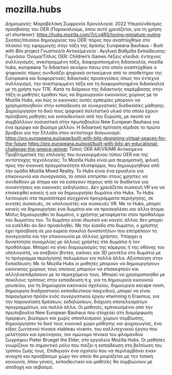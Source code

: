 # mozilla.hubs
Δημιουργός: Μαραβελάκη Σωφρονία
Χρονολογία: 2022
Υπερσύνδεσμος πρόσβασης του OER (Παρακαλούμε, όπου αυτό χρειάζεται, για τη χρήση url shortener):
https://hubs.mozilla.com/7cLn4RS/loving-miniature-outing 
Σκοπός/πλαίσιο δημιουργίας του OER: πόρος που αναπτύχθηκε στο πλαίσιο της εφαρμογής στην τάξη της δράσης Europeana Bauhaus – Built with Bits project 
Γνωστικό/ά Αντικείμενο/α : Αγγλικά
Βαθμίδα Εκπαίδευσης: Γυμνάσιο
Όνομα/Τίτλος OER: Children’s Games
Λέξεις κλειδιά: έντεχνος συλλογισμός, ανεστραμμένη τάξη, διαφοροποιημένη διδασκαλία, mozilla hubs, europeana
Το διδακτικό σενάριο πάνω στο οποίο αναπτύχθηκε ο ψηφιακός  πόρος συνδυάζει ψηφιακά αντικείμενα από το αποθετήριο της Europeana και διαφορετικές διδακτικές προσεγγίσεις όπως τον έντεχνο συλλογισμό, την ανεστραμμένη τάξη και τη διαφοροποιημένη διδασκαλία με τη χρήση των ΤΠΕ. Κατά τη διάρκεια της διδακτικής παρέμβασης στην τάξη οι μαθητές έμαθαν πώς να δημιουργούν εικονικούς χώρους με το Mozilla Hubs, και πώς οι εικονικές αυτές εμπειρίες μπορούν να χρησιμοποιηθούν στην εκπαίδευση σε συνεργατικές διαδικασίες μάθησης. Δημιούργησαν το δικό τους ψηφιακό πολιτιστικό υλικό στο οποίο έχουν πρόσβαση μαθητές και εκπαιδευτικοί από την Ευρώπη, με σκοπό να συμβάλλουν ουσιαστικά στην πρωτοβουλία New European Bauhaus για ένα όμορφο και βιώσιμο μέλλον. 
Η διδακτική πρόταση κέρδισε το πρώτο βραβείο για την Ελλάδα στον αντίστοιχο διαγωνισμό: 
https://pro.europeana.eu/page/built-with-bits-designing-virtual-spaces-for-the-future 
https://pro.europeana.eu/post/built-with-bits-an-educational-challenge-the-greece-winner 
Τύπος OER AR/VR/MR Αντικείμενα 
Προβληματική της επιλογής του συγκεκριμένου τύπου OER και της αντίστοιχης τεχνολογίας: 
 Το Mozilla Hubs είναι μια πειραματική, φιλική προς την εικονική πραγματικότητα πλατφόρμα, που δημιουργήθηκε από την ομάδα Mozilla Mixed Reality. Το Hubs είναι ένα εργαλείο για επικοινωνία και συνεργασία, το οποίο επιτρέπει στους χρήστες να συνδεθούν με άτομα και να εισάγουν πόρους από το διαδίκτυο για συναντήσεις και εικονικές εκδηλώσεις. Δεν χρειάζεται συσκευή VR για να επισκεφθεί κανείς ή για να δημιουργήσει δωμάτια στο Hubs. Το Hubs λειτουργεί στα περισσότερα σύγχρονα προγράμματα περιήγησης, σε κινητές συσκευές, σε υπολογιστές και συσκευές VR. Με το Hubs, μπορεί κανείς να δημιουργήσει ένα δωμάτιο και να προσκαλέσει και άλλα άτομα. Μόλις δημιουργηθεί το δωμάτιο, ο χρήστης μεταφέρεται στον προθάλαμο του δωματίου του. Το δωμάτιο είναι ιδιωτικό και κανείς άλλος δεν μπορεί να εισέλθει αν δεν προσκληθεί. Με την είσοδο στο δωμάτιο, ο χρήστης έχει πρόσβαση σε μια ευρεία ποικιλία δυνατοτήτων που επιτρέπουν τη συνεργασία και την επικοινωνία με άλλους χρήστες. Υπάρχει η δυνατότητα συνομιλίας με άλλους χρήστες στο δωμάτιο ή τον προθάλαμο. Μπορεί να γίνει διαμοιρασμός της κάμερας ή της οθόνης του υπολογιστή, να ανεβούν βίντεο, εικόνες και 3D μοντέλα στο δωμάτιο με το πρόγραμμα περιήγησης πολυμέσων και πολλά άλλα.
Αξιοποίηση στην Εκπαίδευση: 
Με το Mozilla Hubs οι μαθητές μπορούν να δημιουργήσουν εικονικούς χώρους τους οποίους μπορούν να επισκεφτούν και αλληλοεπιδράσουν με το περιεχόμενο τους. Μπορεί να χρησιμοποιηθεί με ποικίλους τρόπους στην εκπαίδευση π.χ. για τη δημιουργία εικονικού μουσείου, για τη δημιουργία εικονικού σχολείου, δημιουργία escape room, δημιουργία διαδραστικού εκπαιδευτικού παιχνιδιού, μπορεί να είναι παραγόμενο προϊόν ενός συνεργατικού έργου etwinning ή Erasmus, για την παρουσίαση δράσεων, εκδηλώσεων, διάχυση αποτελεσμάτων προγραμμάτων, και πολλά άλλα. 
Οι μαθητές, εμπνευσμένοι από την πρωτοβουλία New European Bauhaus που στοχεύει στη διαμόρφωση όμορφων, βιώσιμων και χωρίς αποκλεισμούς χώρων συμβίωσης, δημιούργησαν το δικό τους εικονικό χώρο μάθησης και ψυχαγωγίας, ένα είδος ζωντανού πίνακα «tableau vivant», του καλλιτεχνικού έργου που μελέτησαν και ερεύνησαν, τον ομώνυμο πίνακα του φλαμανδού ζωγράφου Pieter Bruegel the Elder, στο εργαλείο Mozilla Hubs. Οι μαθητές γνωρίζουν το σημαντικό ρόλο που παίζει η εκπαίδευση στη βελτίωση του τρόπου ζωής τους. Επιθυμούν ένα σχολείο που να περιλαμβάνει έναν ανοιχτό και προσβάσιμο χώρο τον οποίο θα μοιράζεται με την τοπική κοινωνία, όπου γονείς, εκπαιδευτικοί και μαθητές θα συμβιώνουν με αποδοχή και σεβασμό.

